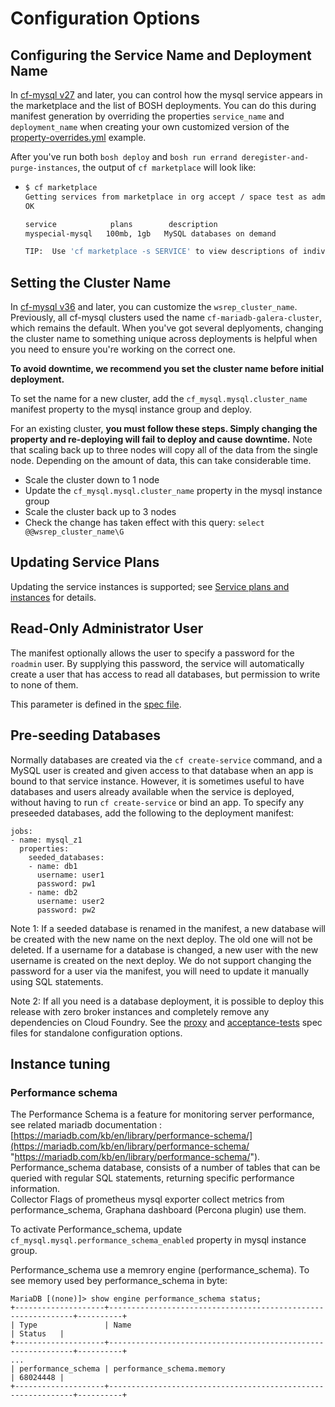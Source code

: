 # Configuration Options

## Configuring the Service Name and Deployment Name
In [cf-mysql v27](https://github.com/cloudfoundry/cf-mysql-release/releases/tag/v27) and later, you can control how the mysql service appears in the marketplace and the list of BOSH deployments. You can do this during manifest generation by overriding the properties `service_name` and `deployment_name` when creating your own customized version of the [property-overrides.yml](https://github.com/cloudfoundry/cf-mysql-release/blob/master/manifest-generation/examples/property-overrides.yml#L22) example.

After you've run both `bosh deploy` and `bosh run errand deregister-and-purge-instances`, the output of `cf marketplace` will look like:

- 
    ```sh
    $ cf marketplace
    Getting services from marketplace in org accept / space test as admin...
    OK
    
    service            plans        description
    myspecial-mysql   100mb, 1gb   MySQL databases on demand
    
    TIP:  Use 'cf marketplace -s SERVICE' to view descriptions of individual plans of a given service.
    ```

## Setting the Cluster Name

In [cf-mysql v36](https://github.com/cloudfoundry/cf-mysql-release/releases/tag/v36) and later, you can customize the `wsrep_cluster_name`. Previously, all cf-mysql clusters used the name `cf-mariadb-galera-cluster`, which remains the default. When you've got several deplyoments, changing the cluster name to something unique across deployments is helpful when you need to ensure you're working on the correct one.

**To avoid downtime, we recommend you set the cluster name before initial deployment.**

To set the name for a new cluster, add the `cf_mysql.mysql.cluster_name` manifest property to the mysql instance group and deploy.

For an existing cluster, **you must follow these steps. Simply changing the property and re-deploying will fail to deploy and cause downtime.** Note that scaling back up to three nodes will copy all of the data from the single node. Depending on the amount of data, this can take considerable time.
 * Scale the cluster down to 1 node
 * Update the `cf_mysql.mysql.cluster_name` property in the mysql instance group
 * Scale the cluster back up to 3 nodes
 * Check the change has taken effect with this query: `select @@wsrep_cluster_name\G`

## Updating Service Plans

Updating the service instances is supported; see [Service plans and instances](docs/service-plans-instances.md) for details.

## Read-Only Administrator User

The manifest optionally allows the user to specify a password for the `roadmin` user. By supplying this password, the service will automatically create a user that has access to read all databases, but permission to write to none of them.

This parameter is defined in the [spec file](../jobs/mysql/spec#L84).

## Pre-seeding Databases

Normally databases are created via the `cf create-service` command, and
a MySQL user is created and given access to that database when an app is bound to that service instance.
However, it is sometimes useful to have databases and users already available when the service is deployed,
without having to run `cf create-service` or bind an app.
To specify any preseeded databases, add the following to the deployment manifest:

```
jobs:
- name: mysql_z1
  properties:
    seeded_databases:
    - name: db1
      username: user1
      password: pw1
    - name: db2
      username: user2
      password: pw2
```

Note 1: If a seeded database is renamed in the manifest, a new database will be created with the new name on the next deploy. The old one will not be deleted. If a username for a database is changed, a new user with the new username is created on the next deploy. We do not support changing the password for a user via the manifest, you will need to update it manually using SQL statements.

Note 2: If all you need is a database deployment, it is possible to deploy this
release with zero broker instances and completely remove any dependencies on Cloud Foundry.
See the [proxy](jobs/proxy/spec) and [acceptance-tests](jobs/acceptance-tests/spec) spec files for standalone configuration options.  

## Instance tuning ##
### Performance schema ###

The Performance Schema is a feature for monitoring server performance, see related mariadb documentation : [https://mariadb.com/kb/en/library/performance-schema/](https://mariadb.com/kb/en/library/performance-schema/ "https://mariadb.com/kb/en/library/performance-schema/").   
Performance_schema database, consists of a number of tables that can be queried with regular SQL statements, returning specific performance information.  
Collector Flags of prometheus mysql exporter collect metrics from performance_schema, Graphana dashboard (Percona plugin) use them.  

To activate Performance_schema, update `cf_mysql.mysql.performance_schema_enabled` property in mysql instance group.  

Performance_schema use a memrory engine (performance_schema). To see memory used bey performance_schema in byte:  
   
```
MariaDB [(none)]> show engine performance_schema status;  
+--------------------+--------------------------------------------------------------+----------+  
| Type               | Name                                                         | Status   |  
+--------------------+--------------------------------------------------------------+----------+  
...
| performance_schema | performance_schema.memory                                    | 68024448 |
+--------------------+--------------------------------------------------------------+----------+ 
```

